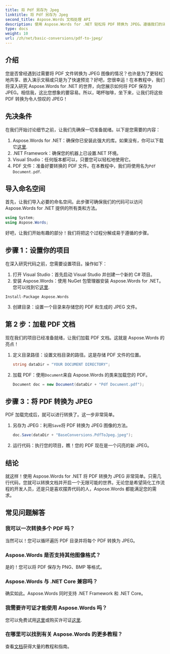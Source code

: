 ```yaml
---
title: 将 Pdf 另存为 Jpeg
linktitle: 将 Pdf 另存为 Jpeg
second_title: Aspose.Words 文档处理 API
description: 使用 Aspose.Words for .NET 轻松将 PDF 转换为 JPEG。遵循我们的详细指南，其中包含示例和常见问题解答。非常适合开发人员和爱好者。
type: docs
weight: 10
url: /zh/net/basic-conversions/pdf-to-jpeg/
---
```

## 介绍

您是否曾经遇到过需要将 PDF 文件转换为 JPEG 图像的情况？也许是为了更轻松地共享、嵌入演示文稿或只是为了快速预览？好吧，您很幸运！在本教程中，我们将深入研究 Aspose.Words for .NET 的世界，向您展示如何将 PDF 保存为 JPEG。相信我，这比您想象的要容易。所以，喝杯咖啡，坐下来，让我们将这些 PDF 转换为令人惊叹的 JPEG！

## 先决条件

在我们开始讨论细节之前，让我们先确保一切准备就绪。以下是您需要的内容：

1.  Aspose.Words for .NET：确保你已安装此强大的库。如果没有，你可以下载它[这里](https://releases.aspose.com/words/net/).
2. .NET Framework：确保您的机器上已设置.NET 环境。
3. Visual Studio：任何版本都可以，只要您可以轻松地使用它。
4.  PDF 文件：准备好要转换的 PDF 文件。在本教程中，我们将使用名为`Pdf Document.pdf`.

## 导入命名空间

首先，让我们导入必要的命名空间。此步骤可确保我们的代码可以访问 Aspose.Words for .NET 提供的所有类和方法。

```csharp
using System;
using Aspose.Words;
```

好吧，让我们开始有趣的部分！我们将把这个过程分解成易于遵循的步骤。

## 步骤 1：设置你的项目

在深入研究代码之前，您需要设置项目。操作如下：

1. 打开 Visual Studio：首先启动 Visual Studio 并创建一个新的 C# 项目。
2. 安装 Aspose.Words：使用 NuGet 包管理器安装 Aspose.Words for .NET。您可以找到它[这里](https://releases.aspose.com/words/net/).

```shell
Install-Package Aspose.Words
```

3. 创建目录：设置一个目录来存储您的 PDF 和生成的 JPEG 文件。

## 第 2 步：加载 PDF 文档

现在我们的项目已经准备就绪，让我们加载 PDF 文档。这就是 Aspose.Words 的亮点！

1. 定义目录路径：设置文档目录的路径。这是存储 PDF 文件的位置。

    ```csharp
    string dataDir = "YOUR DOCUMENT DIRECTORY";
    ```

2. 加载 PDF：使用`Document`来自 Aspose.Words 的类来加载您的 PDF。

    ```csharp
    Document doc = new Document(dataDir + "Pdf Document.pdf");
    ```

## 步骤 3：将 PDF 转换为 JPEG

PDF 加载完成后，就可以进行转换了。这一步非常简单。

1. 另存为 JPEG：利用`Save`将 PDF 转换为 JPEG 图像的方法。

    ```csharp
    doc.Save(dataDir + "BaseConversions.PdfToJpeg.jpeg");
    ```

2. 运行代码：执行您的项目，瞧！您的 PDF 现在是一个闪亮的新 JPEG。

## 结论

就这样！使用 Aspose.Words for .NET 将 PDF 转换为 JPEG 非常简单。只需几行代码，您就可以转换文档并开启一个无限可能的世界。无论您是希望简化工作流程的开发人员，还是只是喜欢摆弄代码的人，Aspose.Words 都能满足您的需求。

## 常见问题解答

### 我可以一次转换多个 PDF 吗？
当然可以！您可以循环遍历 PDF 目录并将每个 PDF 转换为 JPEG。

### Aspose.Words 是否支持其他图像格式？
是的！您可以将 PDF 保存为 PNG、BMP 等格式。

### Aspose.Words 与 .NET Core 兼容吗？
确实如此。Aspose.Words 同时支持 .NET Framework 和 .NET Core。

### 我需要许可证才能使用 Aspose.Words 吗？
您可以免费试用[这里](https://releases.aspose.com/)或购买许可证[这里](https://purchase.aspose.com/buy).

### 在哪里可以找到有关 Aspose.Words 的更多教程？
查看[文档](https://reference.aspose.com/words/net/)获得大量的教程和指南。
